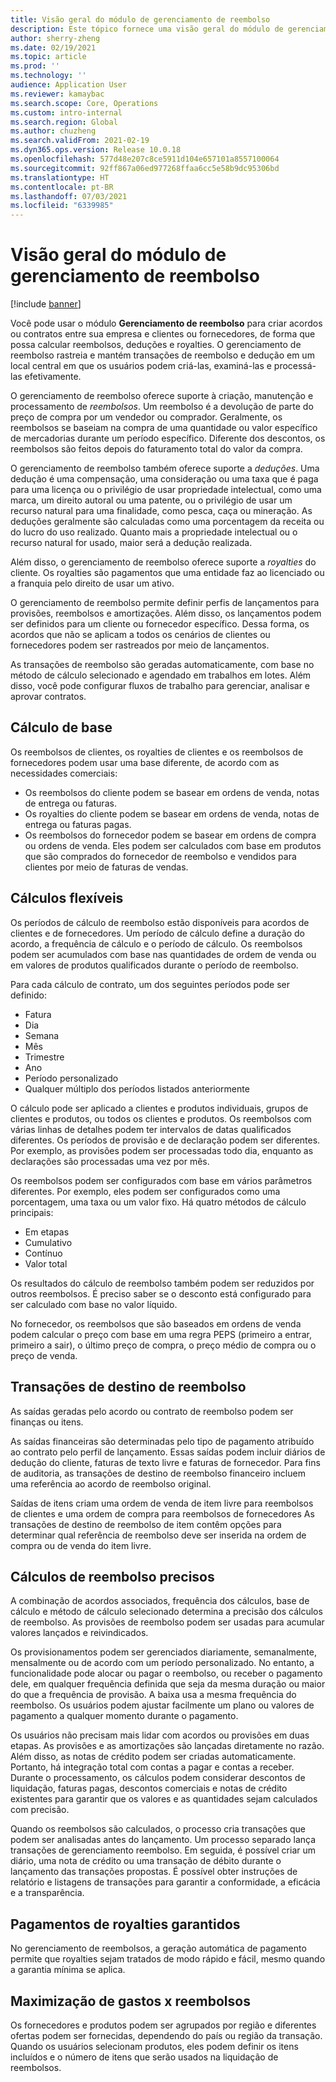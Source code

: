 ```yaml
---
title: Visão geral do módulo de gerenciamento de reembolso
description: Este tópico fornece uma visão geral do módulo de gerenciamento de reembolso para o Microsoft Dynamics 365 Supply Chain Management.
author: sherry-zheng
ms.date: 02/19/2021
ms.topic: article
ms.prod: ''
ms.technology: ''
audience: Application User
ms.reviewer: kamaybac
ms.search.scope: Core, Operations
ms.custom: intro-internal
ms.search.region: Global
ms.author: chuzheng
ms.search.validFrom: 2021-02-19
ms.dyn365.ops.version: Release 10.0.18
ms.openlocfilehash: 577d48e207c8ce5911d104e657101a8557100064
ms.sourcegitcommit: 92ff867a06ed977268ffaa6cc5e58b9dc95306bd
ms.translationtype: HT
ms.contentlocale: pt-BR
ms.lasthandoff: 07/03/2021
ms.locfileid: "6339985"
---
```

# <a name="rebate-management-module-overview"></a>Visão geral do módulo de gerenciamento de reembolso

[!include [banner](../includes/banner.md)]

Você pode usar o módulo **Gerenciamento de reembolso** para criar acordos ou contratos entre sua empresa e clientes ou fornecedores, de forma que possa calcular reembolsos, deduções e royalties. O gerenciamento de reembolso rastreia e mantém transações de reembolso e dedução em um local central em que os usuários podem criá-las, examiná-las e processá-las efetivamente.

O gerenciamento de reembolso oferece suporte à criação, manutenção e processamento de *reembolsos*. Um reembolso é a devolução de parte do preço de compra por um vendedor ou comprador. Geralmente, os reembolsos se baseiam na compra de uma quantidade ou valor específico de mercadorias durante um período específico. Diferente dos descontos, os reembolsos são feitos depois do faturamento total do valor da compra.

O gerenciamento de reembolso também oferece suporte a *deduções*. Uma dedução é uma compensação, uma consideração ou uma taxa que é paga para uma licença ou o privilégio de usar propriedade intelectual, como uma marca, um direito autoral ou uma patente, ou o privilégio de usar um recurso natural para uma finalidade, como pesca, caça ou mineração. As deduções geralmente são calculadas como uma porcentagem da receita ou do lucro do uso realizado. Quanto mais a propriedade intelectual ou o recurso natural for usado, maior será a dedução realizada.

Além disso, o gerenciamento de reembolso oferece suporte a *royalties* do cliente. Os royalties são pagamentos que uma entidade faz ao licenciado ou a franquia pelo direito de usar um ativo.

O gerenciamento de reembolso permite definir perfis de lançamentos para provisões, reembolsos e amortizações. Além disso, os lançamentos podem ser definidos para um cliente ou fornecedor específico. Dessa forma, os acordos que não se aplicam a todos os cenários de clientes ou fornecedores podem ser rastreados por meio de lançamentos.

As transações de reembolso são geradas automaticamente, com base no método de cálculo selecionado e agendado em trabalhos em lotes. Além disso, você pode configurar fluxos de trabalho para gerenciar, analisar e aprovar contratos.

## <a name="basis-calculation"></a>Cálculo de base

Os reembolsos de clientes, os royalties de clientes e os reembolsos de fornecedores podem usar uma base diferente, de acordo com as necessidades comerciais:

- Os reembolsos do cliente podem se basear em ordens de venda, notas de entrega ou faturas.
- Os royalties do cliente podem se basear em ordens de venda, notas de entrega ou faturas pagas.
- Os reembolsos do fornecedor podem se basear em ordens de compra ou ordens de venda. Eles podem ser calculados com base em produtos que são comprados do fornecedor de reembolso e vendidos para clientes por meio de faturas de vendas.

## <a name="flexible-calculations"></a>Cálculos flexíveis

Os períodos de cálculo de reembolso estão disponíveis para acordos de clientes e de fornecedores. Um período de cálculo define a duração do acordo, a frequência de cálculo e o período de cálculo. Os reembolsos podem ser acumulados com base nas quantidades de ordem de venda ou em valores de produtos qualificados durante o período de reembolso.

Para cada cálculo de contrato, um dos seguintes períodos pode ser definido:

- Fatura
- Dia
- Semana
- Mês
- Trimestre
- Ano
- Período personalizado
- Qualquer múltiplo dos períodos listados anteriormente

O cálculo pode ser aplicado a clientes e produtos individuais, grupos de clientes e produtos, ou todos os clientes e produtos. Os reembolsos com várias linhas de detalhes podem ter intervalos de datas qualificados diferentes. Os períodos de provisão e de declaração podem ser diferentes. Por exemplo, as provisões podem ser processadas todo dia, enquanto as declarações são processadas uma vez por mês.

Os reembolsos podem ser configurados com base em vários parâmetros diferentes. Por exemplo, eles podem ser configurados como uma porcentagem, uma taxa ou um valor fixo. Há quatro métodos de cálculo principais:

- Em etapas
- Cumulativo
- Contínuo
- Valor total

Os resultados do cálculo de reembolso também podem ser reduzidos por outros reembolsos. É preciso saber se o desconto está configurado para ser calculado com base no valor líquido.

No fornecedor, os reembolsos que são baseados em ordens de venda podem calcular o preço com base em uma regra PEPS (primeiro a entrar, primeiro a sair), o último preço de compra, o preço médio de compra ou o preço de venda.

## <a name="rebate-target-transactions"></a>Transações de destino de reembolso

As saídas geradas pelo acordo ou contrato de reembolso podem ser finanças ou itens.

As saídas financeiras são determinadas pelo tipo de pagamento atribuído ao contrato pelo perfil de lançamento. Essas saídas podem incluir diários de dedução do cliente, faturas de texto livre e faturas de fornecedor. Para fins de auditoria, as transações de destino de reembolso financeiro incluem uma referência ao acordo de reembolso original.

Saídas de itens criam uma ordem de venda de item livre para reembolsos de clientes e uma ordem de compra para reembolsos de fornecedores As transações de destino de reembolso de item contêm opções para determinar qual referência de reembolso deve ser inserida na ordem de compra ou de venda do item livre.

## <a name="accurate-rebate-calculations"></a>Cálculos de reembolso precisos

A combinação de acordos associados, frequência dos cálculos, base de cálculo e método de cálculo selecionado determina a precisão dos cálculos de reembolso. As provisões de reembolso podem ser usadas para acumular valores lançados e reivindicados.

Os provisionamentos podem ser gerenciados diariamente, semanalmente, mensalmente ou de acordo com um período personalizado. No entanto, a funcionalidade pode alocar ou pagar o reembolso, ou receber o pagamento dele, em qualquer frequência definida que seja da mesma duração ou maior do que a frequência de provisão. A baixa usa a mesma frequência do reembolso. Os usuários podem ajustar facilmente um plano ou valores de pagamento a qualquer momento durante o pagamento.

Os usuários não precisam mais lidar com acordos ou provisões em duas etapas. As provisões e as amortizações são lançadas diretamente no razão. Além disso, as notas de crédito podem ser criadas automaticamente. Portanto, há integração total com contas a pagar e contas a receber. Durante o processamento, os cálculos podem considerar descontos de liquidação, faturas pagas, descontos comerciais e notas de crédito existentes para garantir que os valores e as quantidades sejam calculados com precisão.

Quando os reembolsos são calculados, o processo cria transações que podem ser analisadas antes do lançamento. Um processo separado lança transações de gerenciamento reembolso. Em seguida, é possível criar um diário, uma nota de crédito ou uma transação de débito durante o lançamento das transações propostas. É possível obter instruções de relatório e listagens de transações para garantir a conformidade, a eficácia e a transparência.


## <a name="guaranteed-royalty-payments"></a>Pagamentos de royalties garantidos

No gerenciamento de reembolsos, a geração automática de pagamento permite que royalties sejam tratados de modo rápido e fácil, mesmo quando a garantia mínima se aplica. 

## <a name="maximizing-spend-versus-rebates"></a>Maximização de gastos x reembolsos

Os fornecedores e produtos podem ser agrupados por região e diferentes ofertas podem ser fornecidas, dependendo do país ou região da transação. Quando os usuários selecionam produtos, eles podem definir os itens incluídos e o número de itens que serão usados na liquidação de reembolsos.
